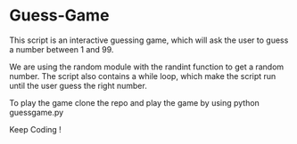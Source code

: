 # Guess-Game

This script is an interactive guessing game, which will ask the user to guess a number between 1 and 99.

We are using the random module with the randint function to get a random number. The script also contains a while loop, which make the script run until the user guess the right number.

To play the game clone the repo and play the game by using python guessgame.py

Keep Coding !
